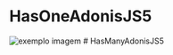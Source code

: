 # HasOneAdonisJS5

<img  src="https://res.cloudinary.com/adonis-js/image/upload/q_auto,f_auto/v1619885223/v5/has-many.png"  alt="exemplo imagem">
# HasManyAdonisJS5
